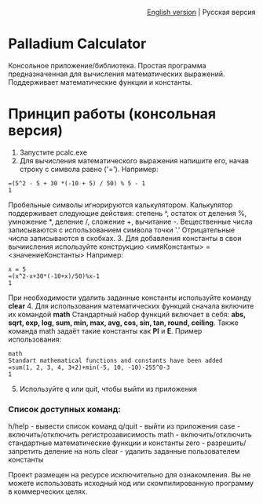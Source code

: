 <p align="right"><a href="README.md">English version</a> | Русская версия</p>

# Palladium Calculator
Консольное приложение/библиотека. Простая программа предназначенная для вычисления математических выражений. Поддерживает математические функции и константы.

# Принцип работы (консольная версия)
1. Запустите pcalc.exe
2. Для вычисления математического выражения напишите его, начав строку с символа равно ('=').
  Например:
  ```
  =(5^2 - 5 + 30 *(-10 + 5) / 50) % 5 - 1
  1
  ```
  Пробельные символы игнорируются калькулятором.
  Калькулятор поддерживает следующие действия: степень ^, остаток от деления %, умножение *, деление /, сложение +, вычитание -.
  Вещественные числа записываются с использованием символа точки '.'
  Отрицательные числа записываются в скобках.
3. Для добавления константы в свои вычиисления используйте конструкцию <имяКонстанты> = <значениеКонстанты>
  Например:
  ```
  x = 5
  =(x^2-x+30*(-10+x)/50)%x-1
  1
  ```
  При необходимости удалить заданные константы используйте команду <b>clear</b>
4. Для использования математических функций сначала включите их командой <b>math</b>
  Стандартный набор функций включает в себя: **abs, sqrt, exp, log, sum, min, max, avg, cos, sin, tan, round, ceiling**.
  Также команда math задаёт такие константы как **PI** и **E**.
  Пример использования:
  ```
  math
  Standart mathematical functions and constants have been added
  =sum(1, 2, 3, 4, 3+2)+min(-5, 10, -10)-255^0-3
  1
  ```
5. Используйте q или quit, чтобы выйти из приложения
### Список доступных команд:
  h/help - вывести список команд
  q/quit - выйти из приложения
  case - включить/отключить регистрозависимость
  math - включить/отключить стандартные математические функции и константы
  zero - разрешить/запретить деление на ноль
  clear - удалить заданные пользователем константы
  
Проект размещен на ресурсе исключительно для ознакомления. Вы не можете использовать исходный код или скомпилированную программу в коммерческих целях.
